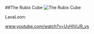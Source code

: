 ##The Rubix Cube
![The Rubix Cube](http://www.onehiveclan.com/uploads/2/8/8/6/28864503/1884654_orig.png)

LavaLoon:

www.youtube.com/watch?v=UvHlViJR_vs
